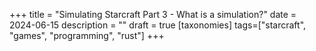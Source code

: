 +++
title = "Simulating Starcraft Part 3 - What is a simulation?"
date = 2024-06-15
description = ""
draft = true
[taxonomies]
tags=["starcraft", "games", "programming", "rust"]
+++

